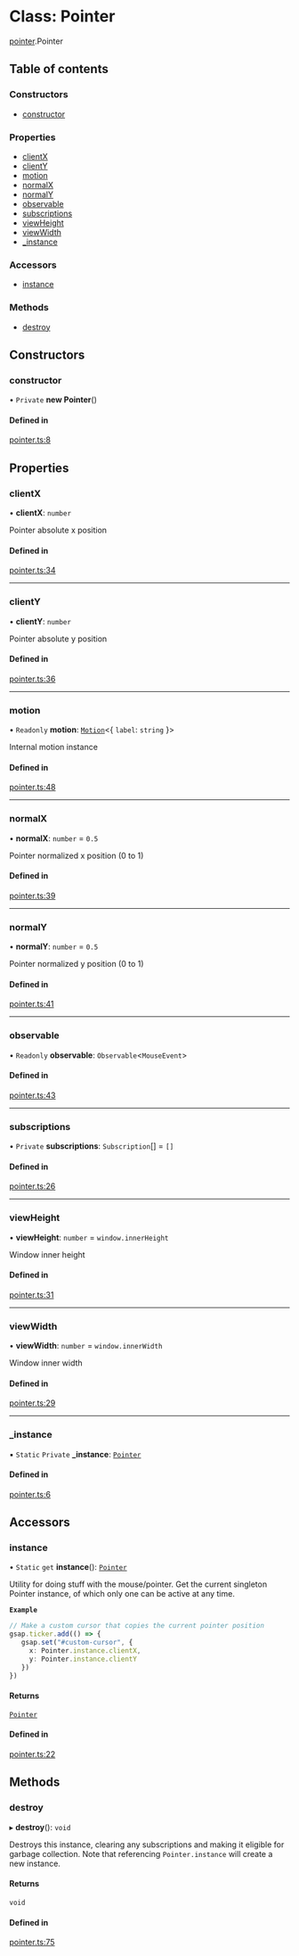 # Class: Pointer

[pointer](../wiki/pointer).Pointer

## Table of contents

### Constructors

- [constructor](../wiki/pointer.Pointer#constructor)

### Properties

- [clientX](../wiki/pointer.Pointer#clientx)
- [clientY](../wiki/pointer.Pointer#clienty)
- [motion](../wiki/pointer.Pointer#motion)
- [normalX](../wiki/pointer.Pointer#normalx)
- [normalY](../wiki/pointer.Pointer#normaly)
- [observable](../wiki/pointer.Pointer#observable)
- [subscriptions](../wiki/pointer.Pointer#subscriptions)
- [viewHeight](../wiki/pointer.Pointer#viewheight)
- [viewWidth](../wiki/pointer.Pointer#viewwidth)
- [\_instance](../wiki/pointer.Pointer#_instance)

### Accessors

- [instance](../wiki/pointer.Pointer#instance)

### Methods

- [destroy](../wiki/pointer.Pointer#destroy)

## Constructors

### constructor

• `Private` **new Pointer**()

#### Defined in

[pointer.ts:8](https://github.com/owowagency/gsap-motion/blob/3de8e2b/lib/pointer.ts#L8)

## Properties

### clientX

• **clientX**: `number`

Pointer absolute x position

#### Defined in

[pointer.ts:34](https://github.com/owowagency/gsap-motion/blob/3de8e2b/lib/pointer.ts#L34)

___

### clientY

• **clientY**: `number`

Pointer absolute y position

#### Defined in

[pointer.ts:36](https://github.com/owowagency/gsap-motion/blob/3de8e2b/lib/pointer.ts#L36)

___

### motion

• `Readonly` **motion**: [`Motion`](../wiki/motion.Motion)<{ `label`: `string`  }\>

Internal motion instance

#### Defined in

[pointer.ts:48](https://github.com/owowagency/gsap-motion/blob/3de8e2b/lib/pointer.ts#L48)

___

### normalX

• **normalX**: `number` = `0.5`

Pointer normalized x position (0 to 1)

#### Defined in

[pointer.ts:39](https://github.com/owowagency/gsap-motion/blob/3de8e2b/lib/pointer.ts#L39)

___

### normalY

• **normalY**: `number` = `0.5`

Pointer normalized y position (0 to 1)

#### Defined in

[pointer.ts:41](https://github.com/owowagency/gsap-motion/blob/3de8e2b/lib/pointer.ts#L41)

___

### observable

• `Readonly` **observable**: `Observable`<`MouseEvent`\>

#### Defined in

[pointer.ts:43](https://github.com/owowagency/gsap-motion/blob/3de8e2b/lib/pointer.ts#L43)

___

### subscriptions

• `Private` **subscriptions**: `Subscription`[] = `[]`

#### Defined in

[pointer.ts:26](https://github.com/owowagency/gsap-motion/blob/3de8e2b/lib/pointer.ts#L26)

___

### viewHeight

• **viewHeight**: `number` = `window.innerHeight`

Window inner height

#### Defined in

[pointer.ts:31](https://github.com/owowagency/gsap-motion/blob/3de8e2b/lib/pointer.ts#L31)

___

### viewWidth

• **viewWidth**: `number` = `window.innerWidth`

Window inner width

#### Defined in

[pointer.ts:29](https://github.com/owowagency/gsap-motion/blob/3de8e2b/lib/pointer.ts#L29)

___

### \_instance

▪ `Static` `Private` **\_instance**: [`Pointer`](../wiki/pointer.Pointer)

#### Defined in

[pointer.ts:6](https://github.com/owowagency/gsap-motion/blob/3de8e2b/lib/pointer.ts#L6)

## Accessors

### instance

• `Static` `get` **instance**(): [`Pointer`](../wiki/pointer.Pointer)

Utility for doing stuff with the mouse/pointer.
Get the current singleton Pointer instance, of which only one can be active at any time.

**`Example`**

```ts
// Make a custom cursor that copies the current pointer position
gsap.ticker.add(() => {
   gsap.set("#custom-cursor", {
     x: Pointer.instance.clientX,
     y: Pointer.instance.clientY
   })
})
```

#### Returns

[`Pointer`](../wiki/pointer.Pointer)

#### Defined in

[pointer.ts:22](https://github.com/owowagency/gsap-motion/blob/3de8e2b/lib/pointer.ts#L22)

## Methods

### destroy

▸ **destroy**(): `void`

Destroys this instance, clearing any subscriptions and making it eligible for garbage collection.
Note that referencing `Pointer.instance` will create a new instance.

#### Returns

`void`

#### Defined in

[pointer.ts:75](https://github.com/owowagency/gsap-motion/blob/3de8e2b/lib/pointer.ts#L75)
